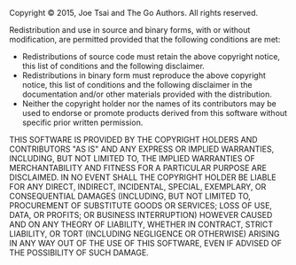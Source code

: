 Copyright © 2015, Joe Tsai and The Go Authors. All rights reserved.

Redistribution and use in source and binary forms, with or without
modification, are permitted provided that the following conditions are met:

* Redistributions of source code must retain the above copyright notice, this 
list of conditions and the following disclaimer.
* Redistributions in binary form must reproduce the above copyright notice, 
this list of conditions and the following disclaimer in the documentation and/or 
other materials provided with the distribution.
* Neither the copyright holder nor the names of its contributors may be used to 
endorse or promote products derived from this software without specific prior 
written permission.

THIS SOFTWARE IS PROVIDED BY THE COPYRIGHT HOLDERS AND CONTRIBUTORS "AS IS" AND
ANY EXPRESS OR IMPLIED WARRANTIES, INCLUDING, BUT NOT LIMITED TO, THE IMPLIED
WARRANTIES OF MERCHANTABILITY AND FITNESS FOR A PARTICULAR PURPOSE ARE
DISCLAIMED. IN NO EVENT SHALL THE COPYRIGHT HOLDER BE LIABLE FOR ANY
DIRECT, INDIRECT, INCIDENTAL, SPECIAL, EXEMPLARY, OR CONSEQUENTIAL DAMAGES
(INCLUDING, BUT NOT LIMITED TO, PROCUREMENT OF SUBSTITUTE GOODS OR SERVICES;
LOSS OF USE, DATA, OR PROFITS; OR BUSINESS INTERRUPTION) HOWEVER CAUSED AND
ON ANY THEORY OF LIABILITY, WHETHER IN CONTRACT, STRICT LIABILITY, OR TORT
(INCLUDING NEGLIGENCE OR OTHERWISE) ARISING IN ANY WAY OUT OF THE USE OF THIS
SOFTWARE, EVEN IF ADVISED OF THE POSSIBILITY OF SUCH DAMAGE.
